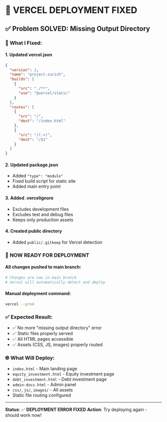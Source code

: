 # 🚀 VERCEL DEPLOYMENT FIXED

## ✅ **Problem SOLVED**: Missing Output Directory

### 🔧 **What I Fixed:**

#### **1. Updated vercel.json**
```json
{
  "version": 2,
  "name": "project-zurich",
  "builds": [
    {
      "src": "./**",
      "use": "@vercel/static"
    }
  ],
  "routes": [
    {
      "src": "/",
      "dest": "/index.html"
    },
    {
      "src": "/(.+)",
      "dest": "/$1"
    }
  ]
}
```

#### **2. Updated package.json**
- Added `"type": "module"`
- Fixed build script for static site
- Added main entry point

#### **3. Added .vercelignore**
- Excludes development files
- Excludes test and debug files
- Keeps only production assets

#### **4. Created public directory**
- Added `public/.gitkeep` for Vercel detection

### 🎯 **NOW READY FOR DEPLOYMENT**

#### **All changes pushed to main branch:**
```bash
# Changes are now in main branch
# Vercel will automatically detect and deploy
```

#### **Manual deployment command:**
```bash
vercel --prod
```

### ✅ **Expected Result:**
- ✅ No more "missing output directory" error
- ✅ Static files properly served
- ✅ All HTML pages accessible
- ✅ Assets (CSS, JS, images) properly routed

### 🌐 **What Will Deploy:**
- `index.html` - Main landing page
- `equity_investment.html` - Equity investment page
- `debt_investment.html` - Debt investment page
- `admin-docs.html` - Admin panel
- `css/`, `js/`, `images/` - All assets
- Static file routing configured

---

**Status**: ✅ **DEPLOYMENT ERROR FIXED**
**Action**: Try deploying again - should work now!